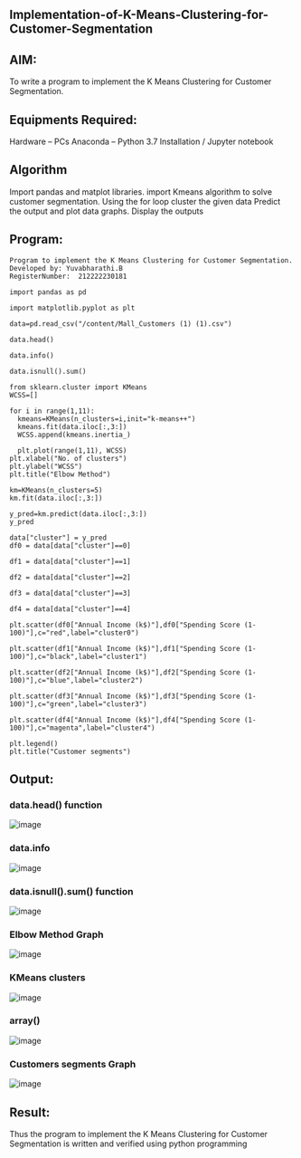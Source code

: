 ## Implementation-of-K-Means-Clustering-for-Customer-Segmentation
## AIM:
To write a program to implement the K Means Clustering for Customer Segmentation.

## Equipments Required:
Hardware – PCs
Anaconda – Python 3.7 Installation / Jupyter notebook
## Algorithm
Import pandas and matplot libraries.
import Kmeans algorithm to solve customer segmentation.
Using the for loop cluster the given data
Predict the output and plot data graphs.
Display the outputs
## Program:
```
Program to implement the K Means Clustering for Customer Segmentation.
Developed by: Yuvabharathi.B
RegisterNumber:  212222230181

import pandas as pd

import matplotlib.pyplot as plt

data=pd.read_csv("/content/Mall_Customers (1) (1).csv")

data.head()

data.info()

data.isnull().sum()

from sklearn.cluster import KMeans
WCSS=[]

for i in range(1,11):
  kmeans=KMeans(n_clusters=i,init="k-means++")
  kmeans.fit(data.iloc[:,3:])
  WCSS.append(kmeans.inertia_)

  plt.plot(range(1,11), WCSS)
plt.xlabel("No. of clusters")
plt.ylabel("WCSS")
plt.title("Elbow Method")

km=KMeans(n_clusters=5)
km.fit(data.iloc[:,3:])

y_pred=km.predict(data.iloc[:,3:])
y_pred

data["cluster"] = y_pred
df0 = data[data["cluster"]==0]

df1 = data[data["cluster"]==1]

df2 = data[data["cluster"]==2]

df3 = data[data["cluster"]==3]

df4 = data[data["cluster"]==4]

plt.scatter(df0["Annual Income (k$)"],df0["Spending Score (1-100)"],c="red",label="cluster0")

plt.scatter(df1["Annual Income (k$)"],df1["Spending Score (1-100)"],c="black",label="cluster1")

plt.scatter(df2["Annual Income (k$)"],df2["Spending Score (1-100)"],c="blue",label="cluster2")

plt.scatter(df3["Annual Income (k$)"],df3["Spending Score (1-100)"],c="green",label="cluster3")

plt.scatter(df4["Annual Income (k$)"],df4["Spending Score (1-100)"],c="magenta",label="cluster4")

plt.legend()
plt.title("Customer segments")
```
## Output:
### data.head() function
![image](https://github.com/yuvabharathib/Implementation-of-K-Means-Clustering-for-Customer-Segmentation/assets/113497404/83a47574-5e5b-4ecf-b9fd-c38303dbbfd4)
### data.info
![image](https://github.com/yuvabharathib/Implementation-of-K-Means-Clustering-for-Customer-Segmentation/assets/113497404/7edbf7f6-ed86-4280-b5e3-f333ee58fb96)
### data.isnull().sum() function
![image](https://github.com/yuvabharathib/Implementation-of-K-Means-Clustering-for-Customer-Segmentation/assets/113497404/81f20899-76e1-4b0e-bf48-d40204eadf3f)
### Elbow Method Graph
![image](https://github.com/yuvabharathib/Implementation-of-K-Means-Clustering-for-Customer-Segmentation/assets/113497404/f31a760e-461f-46da-bf6f-e85a50db46d6)
### KMeans clusters
![image](https://github.com/yuvabharathib/Implementation-of-K-Means-Clustering-for-Customer-Segmentation/assets/113497404/531cb5d6-befa-465e-8d29-7f75e45e215b)
### array()
![image](https://github.com/yuvabharathib/Implementation-of-K-Means-Clustering-for-Customer-Segmentation/assets/113497404/38ad9b5b-aeb7-4990-aaf8-9b116b1b71fb)
### Customers segments Graph
![image](https://github.com/yuvabharathib/Implementation-of-K-Means-Clustering-for-Customer-Segmentation/assets/113497404/4a32f28b-f3ee-4164-9c87-12fa82fb9a07)
## Result:
Thus the program to implement the K Means Clustering for Customer Segmentation is written and verified using python programming
